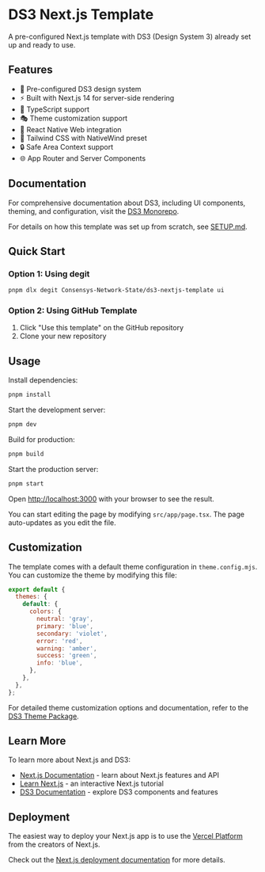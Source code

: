 # DS3 Next.js Template

A pre-configured Next.js template with DS3 (Design System 3) already set up and ready to use.

## Features

- 🎨 Pre-configured DS3 design system
- ⚡️ Built with Next.js 14 for server-side rendering
- 🎯 TypeScript support
- 🎭 Theme customization support
- 📱 React Native Web integration
- 🎯 Tailwind CSS with NativeWind preset
- 🔒 Safe Area Context support
- 🌐 App Router and Server Components

## Documentation

For comprehensive documentation about DS3, including UI components, theming, and configuration, visit the [DS3 Monorepo](https://github.com/Consensys-Network-State/ds3).

For details on how this template was set up from scratch, see [SETUP.md](./SETUP.md).

## Quick Start

### Option 1: Using degit

```bash
pnpm dlx degit Consensys-Network-State/ds3-nextjs-template ui
```

### Option 2: Using GitHub Template

1. Click "Use this template" on the GitHub repository
2. Clone your new repository

## Usage

Install dependencies:
```bash
pnpm install
```

Start the development server:
```bash
pnpm dev
```

Build for production:
```bash
pnpm build
```

Start the production server:
```bash
pnpm start
```

Open [http://localhost:3000](http://localhost:3000) with your browser to see the result.

You can start editing the page by modifying `src/app/page.tsx`. The page auto-updates as you edit the file.

## Customization

The template comes with a default theme configuration in `theme.config.mjs`. You can customize the theme by modifying this file:

```js
export default {
  themes: {
    default: {
      colors: {
        neutral: 'gray',
        primary: 'blue',
        secondary: 'violet',
        error: 'red',
        warning: 'amber',
        success: 'green',
        info: 'blue',
      },
    },
  },
};
```

For detailed theme customization options and documentation, refer to the [DS3 Theme Package](https://github.com/Consensys-Network-State/ds3/tree/main/packages/theme).

## Learn More

To learn more about Next.js and DS3:

- [Next.js Documentation](https://nextjs.org/docs) - learn about Next.js features and API
- [Learn Next.js](https://nextjs.org/learn) - an interactive Next.js tutorial
- [DS3 Documentation](https://github.com/Consensys-Network-State/ds3) - explore DS3 components and features

## Deployment

The easiest way to deploy your Next.js app is to use the [Vercel Platform](https://vercel.com/new) from the creators of Next.js.

Check out the [Next.js deployment documentation](https://nextjs.org/docs/app/building-your-application/deploying) for more details.
